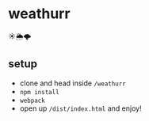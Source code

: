 # weathurr
☀️🌦🌩


## setup
- clone and head inside `/weathurr` 
- ```npm install```
- ```webpack```
- open up `/dist/index.html` and enjoy!